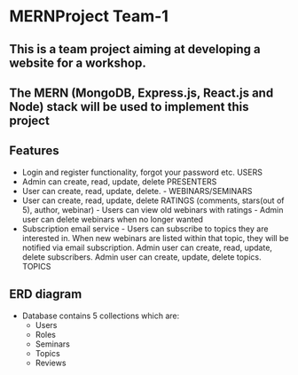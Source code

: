 # MERNProject Team-1
   ## This is a team project aiming at developing a website for a workshop.
   ## The MERN (MongoDB, Express.js, React.js and Node) stack will be used to implement this project

 ## Features
   - Login and register functionality, forgot your password etc. USERS 
   - Admin can create, read, update, delete PRESENTERS 
   - User can create, read, update, delete. - WEBINARS/SEMINARS 
   - User can create, read, update, delete RATINGS (comments, stars(out of 5), author, webinar) - Users can view old webinars with ratings - Admin user can delete   webinars when no longer wanted 
   - Subscription email service - Users can subscribe to topics they are interested in. When new webinars are listed within that topic, they will be notified via email subscription. Admin user can create, read, update, delete subscribers. Admin user can create, update, delete topics. TOPICS 
## ERD diagram
  - Database contains 5 collections which are:
      - Users
      - Roles
      - Seminars
      - Topics
      - Reviews
